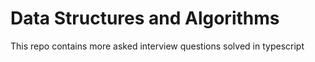 # Data Structures and Algorithms

This repo contains more asked interview questions solved in typescript
